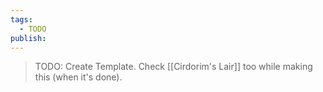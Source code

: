 ```yaml
---
tags:
  - TODO
publish:
---
```

> TODO: Create Template. Check [[Cirdorim's Lair]] too while making this (when it's done).